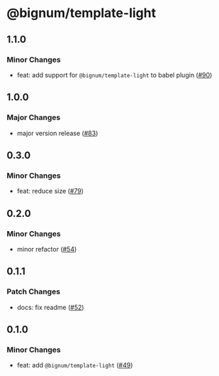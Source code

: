 # @bignum/template-light

## 1.1.0

### Minor Changes

- feat: add support for `@bignum/template-light` to babel plugin ([#90](https://github.com/ota-meshi/bignum/pull/90))

## 1.0.0

### Major Changes

- major version release ([#83](https://github.com/ota-meshi/bignum/pull/83))

## 0.3.0

### Minor Changes

- feat: reduce size ([#79](https://github.com/ota-meshi/bignum/pull/79))

## 0.2.0

### Minor Changes

- minor refactor ([#54](https://github.com/ota-meshi/bignum/pull/54))

## 0.1.1

### Patch Changes

- docs: fix readme ([#52](https://github.com/ota-meshi/bignum/pull/52))

## 0.1.0

### Minor Changes

- feat: add `@bignum/template-light` ([#49](https://github.com/ota-meshi/bignum/pull/49))
